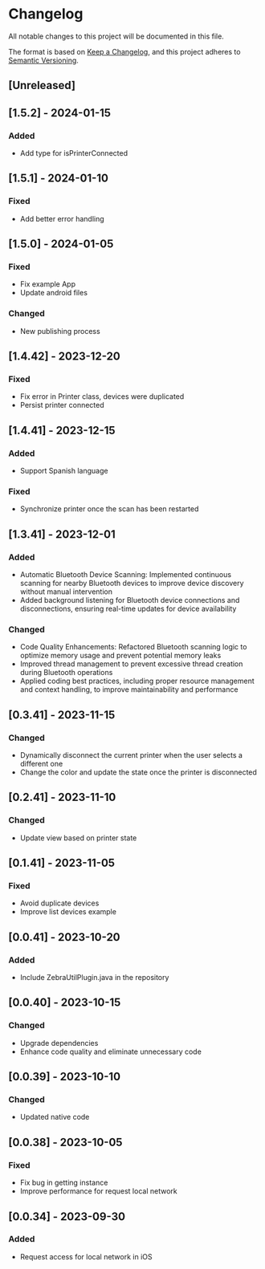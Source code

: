 # Changelog

All notable changes to this project will be documented in this file.

The format is based on [Keep a Changelog](https://keepachangelog.com/en/1.0.0/),
and this project adheres to [Semantic Versioning](https://semver.org/spec/v2.0.0.html).

## [Unreleased]

## [1.5.2] - 2024-01-15
### Added
- Add type for isPrinterConnected

## [1.5.1] - 2024-01-10
### Fixed
- Add better error handling

## [1.5.0] - 2024-01-05
### Fixed
- Fix example App
- Update android files
### Changed
- New publishing process

## [1.4.42] - 2023-12-20
### Fixed
- Fix error in Printer class, devices were duplicated
- Persist printer connected

## [1.4.41] - 2023-12-15
### Added
- Support Spanish language
### Fixed
- Synchronize printer once the scan has been restarted

## [1.3.41] - 2023-12-01
### Added
- Automatic Bluetooth Device Scanning: Implemented continuous scanning for nearby Bluetooth devices to improve device discovery without manual intervention
- Added background listening for Bluetooth device connections and disconnections, ensuring real-time updates for device availability

### Changed
- Code Quality Enhancements: Refactored Bluetooth scanning logic to optimize memory usage and prevent potential memory leaks
- Improved thread management to prevent excessive thread creation during Bluetooth operations
- Applied coding best practices, including proper resource management and context handling, to improve maintainability and performance

## [0.3.41] - 2023-11-15
### Changed
- Dynamically disconnect the current printer when the user selects a different one
- Change the color and update the state once the printer is disconnected

## [0.2.41] - 2023-11-10
### Changed
- Update view based on printer state

## [0.1.41] - 2023-11-05
### Fixed
- Avoid duplicate devices
- Improve list devices example

## [0.0.41] - 2023-10-20
### Added
- Include ZebraUtilPlugin.java in the repository

## [0.0.40] - 2023-10-15
### Changed
- Upgrade dependencies
- Enhance code quality and eliminate unnecessary code

## [0.0.39] - 2023-10-10
### Changed
- Updated native code

## [0.0.38] - 2023-10-05
### Fixed
- Fix bug in getting instance
- Improve performance for request local network

## [0.0.34] - 2023-09-30
### Added
- Request access for local network in iOS